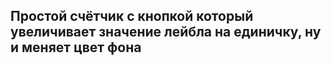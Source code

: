 ## Простой счётчик с кнопкой который увеличивает значение лейбла на единичку, ну и меняет цвет фона
